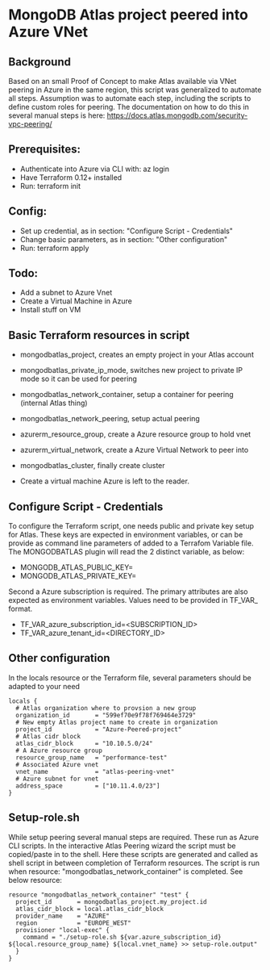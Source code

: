 # MongoDB Atlas project peered into Azure VNet 

## Background
Based on an small Proof of Concept to make Atlas available via VNet peering in Azure in the same region, this script was generalized to automate all steps. Assumption was to automate each step, including the scripts to define custom roles for peering.  The documentation on how to do this in several manual steps is here: https://docs.atlas.mongodb.com/security-vpc-peering/

## Prerequisites:
* Authenticate into Azure via CLI with:  az login
* Have Terraform 0.12+ installed
* Run: terraform init 

## Config:
* Set up credential, as in section: "Configure Script - Credentials"
* Change basic parameters, as in section: "Other configuration"
* Run: terraform apply

## Todo:
* Add a subnet to Azure Vnet
* Create a Virtual Machine in Azure
* Install stuff on VM

## Basic Terraform resources in script
* mongodbatlas_project,  creates an empty project in your Atlas account
* mongodbatlas_private_ip_mode,  switches new project to private IP mode so it can be used for peering
* mongodbatlas_network_container,  setup a container for peering (internal Atlas thing)
* mongodbatlas_network_peering,  setup actual peering
* azurerm_resource_group, create a Azure resource group to hold vnet 
* azurerm_virtual_network, create a Azure Virtual Network to peer into
* mongodbatlas_cluster, finally create cluster 

* Create a virtual machine Azure is left to the reader.  


## Configure Script - Credentials

To configure the Terraform script, one needs public and private key setup for Atlas. 
These keys are expected in environment variables, or can be provide as command line 
parameters of added to a Terrafom Variable file. The MONGODBATLAS plugin will read
the 2 distinct variable, as below:

* MONGODB_ATLAS_PUBLIC_KEY=<PUBLICKEY>
* MONGODB_ATLAS_PRIVATE_KEY=<PRIVATEKEY>

Second a Azure subscription is required.  The primary attributes are also expected 
as environment variables. Values need to be provided in TF_VAR_ format.

* TF_VAR_azure_subscription_id=<SUBSCRIPTION_ID>
* TF_VAR_azure_tenant_id=<DIRECTORY_ID>

## Other configuration

In the locals resource or the Terraform file, several parameters should be adapted to your need
```
locals {
  # Atlas organization where to provsion a new group
  organization_id       = "599ef70e9f78f769464e3729"
  # New empty Atlas project name to create in organization
  project_id            = "Azure-Peered-project"  
  # Atlas cidr block 
  atlas_cidr_block      = "10.10.5.0/24"
  # A Azure resource group 
  resource_group_name   = "performance-test"
  # Associated Azure vnet
  vnet_name             = "atlas-peering-vnet"
  # Azure subnet for vnet
  address_space         = ["10.11.4.0/23"]
}
```

## Setup-role.sh

While setup peering several manual steps are required. These run as Azure CLI scripts. In the interactive Atlas Peering wizard the script must be copied/paste in to the shell. Here these scripts are generated and called as shell script in between completion of Terraform resources.  The script is run when resource: "mongodbatlas_network_container" is completed.  See below resource:

```
resource "mongodbatlas_network_container" "test" {
  project_id       = mongodbatlas_project.my_project.id
  atlas_cidr_block = local.atlas_cidr_block
  provider_name    = "AZURE"
  region           = "EUROPE_WEST"
  provisioner "local-exec" {
    command = "./setup-role.sh ${var.azure_subscription_id} ${local.resource_group_name} ${local.vnet_name} >> setup-role.output"
  }
}
```
 
